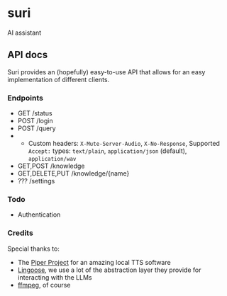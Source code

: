 # suri

AI assistant 

## API docs

Suri provides an (hopefully) easy-to-use API that allows for an easy implementation of different clients.

### Endpoints

- GET /status
- POST /login
- POST /query
- - Custom headers: `X-Mute-Server-Audio`, `X-No-Response`, Supported `Accept:` types: `text/plain`, `application/json` (default), `application/wav`
- GET,POST /knowledge
- GET,DELETE,PUT /knowledge/{name}
- ??? /settings


### Todo

- Authentication

### Credits

Special thanks to:
- The [Piper Project](https://github.com/rhasspy/piper) for an amazing local TTS software
- [Lingoose](https://github.com/henomis/lingoose), we use a lot of the abstraction layer they provide for interacting with the LLMs
- [ffmpeg](https://ffmpeg.org), of course
